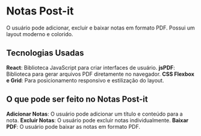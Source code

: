 # Notas Post-it

O usuário pode adicionar, excluir e baixar notas em formato PDF. Possui um layout moderno e colorido.

## Tecnologias Usadas

 **React**: Biblioteca JavaScript para criar interfaces de usuário.
 **jsPDF**: Biblioteca para gerar arquivos PDF diretamente no navegador.
 **CSS Flexbox e Grid**: Para posicionamento responsivo e estilização do layout.

## O que pode ser feito no Notas Post-it

 **Adicionar Notas**: O usuário pode adicionar um título e conteúdo para a nota.
 **Excluir Notas**: O usuário pode excluir notas individualmente.
 **Baixar PDF**: O usuário pode baixar as notas em formato PDF.
